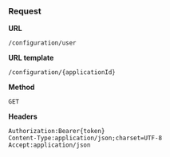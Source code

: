 ### Request

**URL**

`/configuration/user`

**URL template**

`/configuration/{applicationId}`

**Method**

`GET`

**Headers**

`Authorization:Bearer{token}`  
`Content-Type:application/json;charset=UTF-8`  
`Accept:application/json`  

